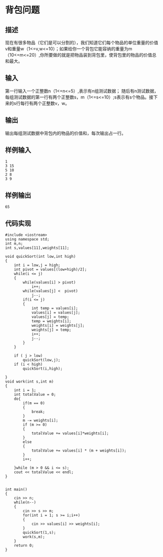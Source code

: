 # 背包问题

## 描述

现在有很多物品（它们是可以分割的），我们知道它们每个物品的单位重量的价值v和重量w（1<=v,w<=10）；如果给你一个背包它能容纳的重量为m（10<=m<=20）,你所要做的就是把物品装到背包里，使背包里的物品的价值总和最大。

## 输入

第一行输入一个正整数n（1<=n<=5）,表示有n组测试数据；
随后有n测试数据，每组测试数据的第一行有两个正整数s，m（1<=s<=10）;s表示有s个物品。接下来的s行每行有两个正整数v，w。

## 输出

输出每组测试数据中背包内的物品的价值和，每次输出占一行。

## 样例输入

	1
	3 15
	5 10
	2 8
	3 9

## 样例输出

	65
	
## 代码实现

	#include <iostream>
	using namespace std;
	int m,n;
	int s,values[11],weights[11];

	void quickSort(int low,int high)
	{
		int i = low,j = high;
		int pivot = values[(low+high)/2];
		while(i <= j)
		{
			while(values[i] > pivot)
				i++;
			while(values[j] <  pivot)
				j--;
			if(i <= j)
			{
				int temp = values[i];
				values[i] = values[j];
				values[j] = temp;
				temp = weights[i];
				weights[i] = weights[j];
				weights[j] = temp;
				i++;
				j--;
			}
		}

		if ( j > low)
			quickSort(low,j);
		if (i < high)
			quickSort(i,high);

	}
	void work(int s,int m)
	{
		int i = 1;
	    int totalValue = 0;
	    do{
    	    if(m == 0)
        	{
            	break;
        	}
        	m -= weights[i];
        	if (m >= 0)
        	{
            	totalValue += values[i]*weights[i];
        	}
        	else
        	{
            	totalValue += values[i] * (m + weights[i]);
        	}
        	i++;

    	}while (m > 0 && i <= s);
    	cout << totalValue << endl;
	}


	int main()
	{
		cin >> n;
		while(n--)
		{
			cin >> s >> m;
			for(int i = 1; s >= i;i++)
			{
				cin >> values[i] >> weights[i];
			}
			quickSort(1,s);
			work(s,m);
		}
		return 0;
	}

